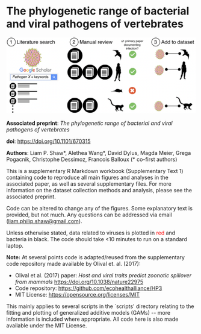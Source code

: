 # The phylogenetic range of bacterial and viral pathogens of vertebrates

![alt text][header]

[header]: data/pathogen-host-range-header-image.png

**Associated preprint**: *The phylogenetic range of bacterial and viral pathogens of vertebrates*

**doi**: https://doi.org/10.1101/670315

**Authors**: Liam P. Shaw\*, Alethea Wang\*, David Dylus, Magda Meier, Grega Pogacnik, Christophe Dessimoz, Francois Balloux (\* co-first authors)

This is a supplementary R Markdown workbook (Supplementary Text 1) containing code to reproduce all main figures and analyses in the associated paper, as well as several supplementary files. For more information on the dataset collection methods and analysis, please see the associated preprint. 

Code can be altered to change any of the figures.  Some explanatory text is provided, but not much. Any questions can be addressed via email (liam.philip.shaw@gmail.com). 

Unless otherwise stated, data related to viruses is plotted in <span style="color:red">red</span> and bacteria in black. The code should take <10 minutes to run on a standard laptop. 

**Note:** At several points code is adapted/reused from the supplementary code repository made available by Olival et. al. (2017):

* Olival et al. (2017) paper: *Host and viral traits predict zoonotic spillover from mammals*  https://doi.org/10.1038/nature22975 
* Code repository: https://github.com/ecohealthalliance/HP3
* MIT License: https://opensource.org/licenses/MIT

This mainly applies to several scripts in the `scripts' directory relating to the fitting and plotting of generalized additive models (GAMs) -- more information is included where appropriate. All code here is also made available under the MIT License. 
